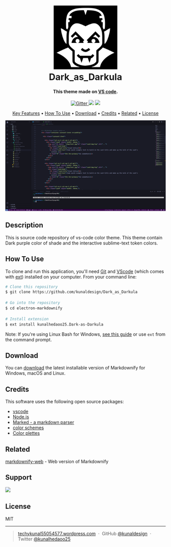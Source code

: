 <h1 align="center">
  <br>
  <a href="https://marketplace.visualstudio.com/items?itemName=kunalhedaoo25.Dark-as-Darkula"><img src="./images/icon.png" alt="Dark_as_Darkula" width="200"></a>
  <br>
  Dark_as_Darkula
  <br>
</h1>

<h4 align="center">This theme made on <a href="https://code.visualstudio.com/" target="_blank">VS code</a>.</h4>

<p align="center">
  <a href="https://www.npmjs.com/package/yo">
    <img src="https://badge.fury.io/js/yo.svg"
         alt="Gitter">
  </a>
  <a href="https://github.com/kunaldesign/Dark_as_Darkula"><img src="https://badge.fury.io/gh/kunaldesign%2FDark_as_Darkula.svg"></a>
  <a href="https://www.instagram.com/kunal_hedaoo/">
      <img src="https://img.shields.io/badge/SayThanks.io-%E2%98%BC-1EAEDB.svg">
  </a>
  
</p>

<p align="center">
  <a href="#key-features">Key Features</a> •
  <a href="#how-to-use">How To Use</a> •
  <a href="#download">Download</a> •
  <a href="#credits">Credits</a> •
  <a href="#related">Related</a> •
  <a href="#license">License</a>
</p>

![screenshot](images/Screenshot_2021-12-02_11_02_53.png)

## Description

This is source code repository of vs-code color theme.
This theme contain Dark purple color of shade and the interactive sublime-text token colors.

## How To Use

To clone and run this application, you'll need [Git](https://git-scm.com) and [VScode](https://code.visualstudio.com/) (which comes with [ext](https://code.visualstudio.com/docs/editor/extension-marketplace)) installed on your computer. From your command line:

```zsh
# Clone this repository
$ git clone https://github.com/kunaldesign/Dark_as_Darkula

# Go into the repository
$ cd electron-markdownify

# Install extension
$ ext install kunalhedaoo25.Dark-as-Darkula
```

Note: If you're using Linux Bash for Windows, [see this guide](https://code.visualstudio.com/docs/editor/extension-marketplace) or use `ext` from the command prompt.

## Download

You can [download](https://github.com/kunaldesign/Dark_as_Darkula) the latest installable version of Markdownify for Windows, macOS and Linux.

## Credits

This software uses the following open source packages:

- [vscode](http://electron.atom.io/)
- [Node.js](https://nodejs.org/)
- [Marked - a markdown parser](https://www.readme-templates.com/)
- [color schemes](https://coolors.co/)
- [Color plettes](https://hexcolor.co/image-to-colors)

## Related

[markdownify-web](https://github.com/amitmerchant1990/markdownify-web) - Web version of Markdownify

## Support

<a href="https://stackoverflow.com/users/17478342/kunal-hedaoo">
 <img src="https://stackoverflow.design/assets/img/logos/so/logo-stackoverflow.png" width="160">
</a>

## License

MIT

---

> [techykunal55054577.wordpress.com](https://techykunal55054577.wordpress.com/) &nbsp;&middot;&nbsp;
> GitHub [@kunaldesign](https://github.com/kunaldesign) &nbsp;&middot;&nbsp;
> Twitter [@kunalhedaoo25](https://twitter.com/kunalhedaoo25)
